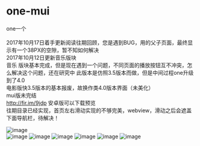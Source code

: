 # one-mui
one一个<br><br>
2017年10月17日着手更新阅读往期回顾，您是遇到BUG，用的父子页面，最终显示有一个38PX的空隙，暂不知如何解决<br>
2017年10月12日更新音乐版块<br>
音乐 版块基本完成，但是现在遇到一个问题，不同页面的播放按钮互不冲突，怎么解决这个问题，还在研究中
此版本是仿照3.5版本而做，但是中间过程one升级到了4.0<br>
电影版快3.5版本的基本报废，故换作类4.0版本界面（未美化）<br>
mui版未完结<br>
http://fir.im/9jdp 安卓版可以下载预览<br>
往期目录已经实现，首页左右滑动实现的不够完美，webview，滑动之后会遮盖下面导航栏，待解决！<br>

![image](https://github.com/yogu2017/one-mui/raw/master/screenshot/1.gif)<br>
![image](https://github.com/yogu2017/one-mui/raw/master/screenshot/1.png)
![image](https://github.com/yogu2017/one-mui/raw/master/screenshot/2.png)
![image](https://github.com/yogu2017/one-mui/raw/master/screenshot/3.png)
![image](https://github.com/yogu2017/one-mui/raw/master/screenshot/4.png)
![image](https://github.com/yogu2017/one-mui/raw/master/screenshot/5.png)
![image](https://github.com/yogu2017/one-mui/raw/master/screenshot/6.png)
